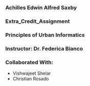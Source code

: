 ### Achilles Edwin Alfred Saxby
### Extra_Credit_Assignment
### Principles of Urban Informatics
### Instructor: Dr. Federica Bianco
### Collaborated With:
  - Vishwajeet Shelar
  - Christian Rosado
